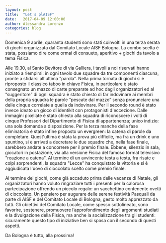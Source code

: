 ```yaml
---
layout: post
title:  "Let's plAISF"
date:   2017-04-09 12:00:00
author: Alessandra Lorenzo
categories: blog 
---
```


Domenica 9 aprile, quaranta studenti sono stati coinvolti in una terza serata di giochi organizzata dal Comitato Locale AISF Bologna. La combo scelta è stata, possiamo dire come ormai di consueto, aperitivo + giochi da tavolo a tema Fisica.

Alle 19.30, al Santo Bevitore di via Galliera, i tavoli a noi riservati hanno iniziato a riempirsi: in ogni tavolo due squadre da tre componenti ciascuna, pronte a sfidarsi all'ultima "parola". Nella prima tornata di giochi si è riproposto il classico taboo in chiave Fisica, in particolare è stato consegnato un mazzo di carte preparate ad hoc dagli organizzatori ed al “suggeritore” di ogni squadra è stato chiesto di far indovinare ai membri della propria squadra le parole “pescate dal mazzo” senza pronunciare una delle cinque correlate a quella da indovinare. Per il secondo round è stato invece ideato un gioco di identikit con protagonisti d'eccezione. Dalle immagini pixellate è stato chiesto alla squadra di riconoscere i volti di cinque Professori del Dipartimento di Fisica di appartenenza; unico indizio: una sola domanda a disposizione. Per la terza manche della fase eliminatoria è stato infine proposto un evergreen: la catena di parole da completare. Quest'ultima è stata la prova più difficile, ma fra un drink e uno spuntino, si è arrivati a decretare le due squadre che, nella fase finale, sarebbero andate a concorrere per il premio finale. Ebbene, silenzio in sala, giocatori in postazione, via alla versione Fisica del famoso format televisivo "reazione a catena". Al termine di un avvincente testa a testa, fra risate e colpi sorprendenti, la squadra "Lecce" ha conquistato la vittoria e si è aggiudicata l'uovo di cioccolato scelto come premio finale.

Al termine dei giochi, come già accaduto prima delle vacanze di Natale, gli organizzatori hanno voluto ringraziare tutti i presenti per la calorosa partecipazione offrendo un piccolo regalo: un sacchettino contenente ovetti di cioccolato. Un pensiero per augurare delle serene festività Pasquali da parte di AISF e del Comitato Locale di Bologna, gesto molto apprezzato da tutti. Gli obiettivi del Comitato Locale, come spesso sottolineato, sono favorire, sostenere, promuovere l’approfondimento degli argomenti studiati e la divulgazione della Fisica, ma anche la socializzazione tra gli studenti: sicuramente questo tipo di iniziative ben si sposa con il secondo di questi aspetti.

Da Bologna è tutto, alla prossima!



